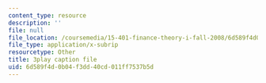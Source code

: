 ```yaml
---
content_type: resource
description: ''
file: null
file_location: /coursemedia/15-401-finance-theory-i-fall-2008/6d589f4d0b04f3dd40cd011ff7537b5d_sMKQywwkIjQ.srt
file_type: application/x-subrip
resourcetype: Other
title: 3play caption file
uid: 6d589f4d-0b04-f3dd-40cd-011ff7537b5d
---
```

